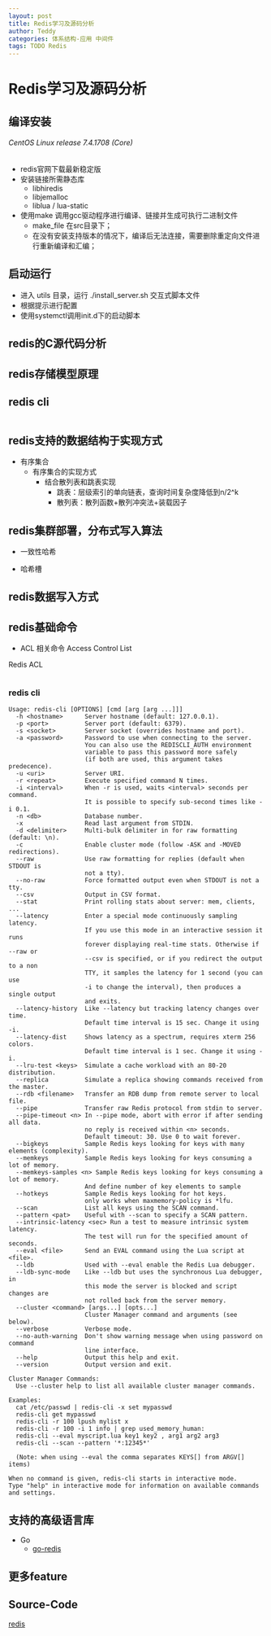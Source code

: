 ```yaml
---
layout: post
title: Redis学习及源码分析
author: Teddy
categories: 体系结构-应用 中间件
tags: TODO Redis
---
```


# Redis学习及源码分析

## 编译安装
###### CentOS Linux release 7.4.1708 (Core) 

* redis官网下载最新稳定版
* 安装链接所需静态库
    * libhiredis
    * libjemalloc
    * liblua / lua-static
* 使用make 调用gcc驱动程序进行编译、链接并生成可执行二进制文件
    * make_file 在src目录下；
    * 在没有安装支持版本的情况下，编译后无法连接，需要删除重定向文件进行重新编译和汇编；

## 启动运行
* 进入 utils 目录，运行 ./install_server.sh 交互式脚本文件
* 根据提示进行配置
* 使用systemctl调用init.d下的启动脚本

## redis的C源代码分析


## redis存储模型原理


## redis cli
```
```


## redis支持的数据结构于实现方式

* 有序集合
    * 有序集合的实现方式
        * 结合散列表和跳表实现
            * 跳表：层级索引的单向链表，查询时间复杂度降低到n/2^k
            * 散列表：散列函数+散列冲突法+装载因子


## redis集群部署，分布式写入算法

* 一致性哈希

* 哈希槽


## redis数据写入方式


## redis基础命令

* ACL 相关命令 Access Control List


Redis ACL
```
```

### redis cli
```
Usage: redis-cli [OPTIONS] [cmd [arg [arg ...]]]
  -h <hostname>      Server hostname (default: 127.0.0.1).
  -p <port>          Server port (default: 6379).
  -s <socket>        Server socket (overrides hostname and port).
  -a <password>      Password to use when connecting to the server.
                     You can also use the REDISCLI_AUTH environment
                     variable to pass this password more safely
                     (if both are used, this argument takes predecence).
  -u <uri>           Server URI.
  -r <repeat>        Execute specified command N times.
  -i <interval>      When -r is used, waits <interval> seconds per command.
                     It is possible to specify sub-second times like -i 0.1.
  -n <db>            Database number.
  -x                 Read last argument from STDIN.
  -d <delimiter>     Multi-bulk delimiter in for raw formatting (default: \n).
  -c                 Enable cluster mode (follow -ASK and -MOVED redirections).
  --raw              Use raw formatting for replies (default when STDOUT is
                     not a tty).
  --no-raw           Force formatted output even when STDOUT is not a tty.
  --csv              Output in CSV format.
  --stat             Print rolling stats about server: mem, clients, ...
  --latency          Enter a special mode continuously sampling latency.
                     If you use this mode in an interactive session it runs
                     forever displaying real-time stats. Otherwise if --raw or
                     --csv is specified, or if you redirect the output to a non
                     TTY, it samples the latency for 1 second (you can use
                     -i to change the interval), then produces a single output
                     and exits.
  --latency-history  Like --latency but tracking latency changes over time.
                     Default time interval is 15 sec. Change it using -i.
  --latency-dist     Shows latency as a spectrum, requires xterm 256 colors.
                     Default time interval is 1 sec. Change it using -i.
  --lru-test <keys>  Simulate a cache workload with an 80-20 distribution.
  --replica          Simulate a replica showing commands received from the master.
  --rdb <filename>   Transfer an RDB dump from remote server to local file.
  --pipe             Transfer raw Redis protocol from stdin to server.
  --pipe-timeout <n> In --pipe mode, abort with error if after sending all data.
                     no reply is received within <n> seconds.
                     Default timeout: 30. Use 0 to wait forever.
  --bigkeys          Sample Redis keys looking for keys with many elements (complexity).
  --memkeys          Sample Redis keys looking for keys consuming a lot of memory.
  --memkeys-samples <n> Sample Redis keys looking for keys consuming a lot of memory.
                     And define number of key elements to sample
  --hotkeys          Sample Redis keys looking for hot keys.
                     only works when maxmemory-policy is *lfu.
  --scan             List all keys using the SCAN command.
  --pattern <pat>    Useful with --scan to specify a SCAN pattern.
  --intrinsic-latency <sec> Run a test to measure intrinsic system latency.
                     The test will run for the specified amount of seconds.
  --eval <file>      Send an EVAL command using the Lua script at <file>.
  --ldb              Used with --eval enable the Redis Lua debugger.
  --ldb-sync-mode    Like --ldb but uses the synchronous Lua debugger, in
                     this mode the server is blocked and script changes are
                     not rolled back from the server memory.
  --cluster <command> [args...] [opts...]
                     Cluster Manager command and arguments (see below).
  --verbose          Verbose mode.
  --no-auth-warning  Don't show warning message when using password on command
                     line interface.
  --help             Output this help and exit.
  --version          Output version and exit.

Cluster Manager Commands:
  Use --cluster help to list all available cluster manager commands.

Examples:
  cat /etc/passwd | redis-cli -x set mypasswd
  redis-cli get mypasswd
  redis-cli -r 100 lpush mylist x
  redis-cli -r 100 -i 1 info | grep used_memory_human:
  redis-cli --eval myscript.lua key1 key2 , arg1 arg2 arg3
  redis-cli --scan --pattern '*:12345*'

  (Note: when using --eval the comma separates KEYS[] from ARGV[] items)

When no command is given, redis-cli starts in interactive mode.
Type "help" in interactive mode for information on available commands
and settings.
```

## 支持的高级语言库

* Go
    * [go-redis](https://github.com/go-redis/redis)


## 更多feature

## Source-Code
[redis](https://github.com/antirez/redis)


